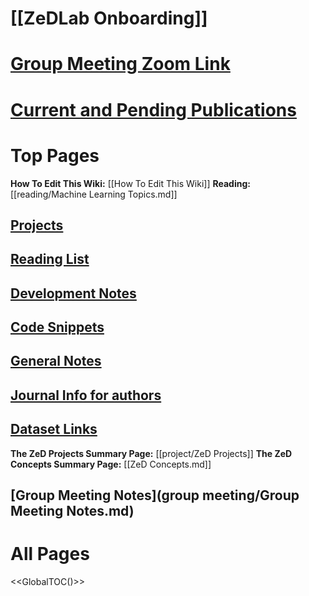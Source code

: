 # [[ZeDLab Onboarding]]
# [Group Meeting Zoom Link](https://uchicagomedicine.zoom.us/j/93466313522?pwd=WG52L3hQREZNbnRCMENET3lrYWNVUT09)
# [Current and Pending Publications](https://zed.uchicago.edu/data/pub_drafts_/)

# Top Pages

**How To Edit This Wiki:** [[How To Edit This Wiki]]
**Reading:** [[reading/Machine Learning Topics.md]]

## [Projects](project/Readme.md)

## [Reading List](reading/Readme.md)

## [Development Notes](development/Readme.md)

## [Code Snippets](methods/Readme.md)

## [General Notes](notes/Readme.md)

## [Journal Info for authors](journals/Readme.md)

## [Dataset Links](datasets/data.md)


**The ZeD Projects Summary Page:** [[project/ZeD Projects]]
**The ZeD Concepts Summary Page:** [[ZeD Concepts.md]]
## [Group Meeting Notes](group meeting/Group Meeting Notes.md)

# All Pages

<<GlobalTOC()>>
